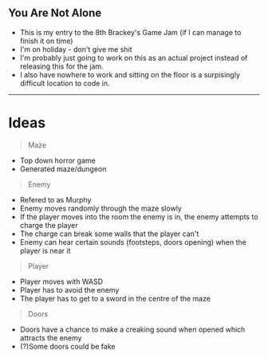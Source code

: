 ## You Are Not Alone

- This is my entry to the 8th Brackey's Game Jam (if I can manage to finish it on time)
- I'm on holiday - don't give me shit 
- I'm probably just going to work on this as an actual project instead of releasing this for the jam.
- I also have nowhere to work and sitting on the floor is a surpisingly difficult location to code in.

---

# Ideas

> Maze
- Top down horror game
- Generated maze/dungeon

> Enemy
- Refered to as Murphy
- Enemy moves randomly through the maze slowly
- If the player moves into the room the enemy is in, the enemy attempts to charge the player
- The charge can break some walls that the player can't
- Enemy can hear certain sounds (footsteps, doors opening) when the player is near it

> Player
- Player moves with WASD
- Player has to avoid the enemy
- The player has to get to a sword in the centre of the maze

> Doors 
- Doors have a chance to make a creaking sound when opened which attracts the enemy
- (?)Some doors could be fake